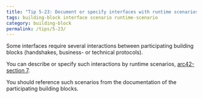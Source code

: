```yaml
---
title: "Tip 5-23: Document or specify interfaces with runtime scenarios!"
tags: building-block interface scenario runtime-scenario
category: building-block
permalink: /tips/5-23/
---
```


Some interfaces require several interactions between participating
building blocks (handshakes, business- or technical protocols).

You can describe or specify such interactions by runtime scenarios,
[arc42-section 7](/section-7).

You should reference such scenarios from the documentation of
the participating building blocks.
